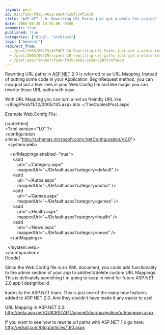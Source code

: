 ```yaml
---
layout: post
id: 927cf266-f035-4661-9a54-c28fc34f5ec9
title: "ASP.NET 2.0: Rewriting URL Paths just got a whole lot easier"
date: 2005-06-29 14:43:00 -0500
comments: true
published: true
categories: ["blog", "archives"]
tags: ["General"]
redirect_from: 
  - /post/2005/06/29/ASPNET-20-Rewriting-URL-Paths-just-got-a-whole-lot-easier
  - /post/2005/06/29/aspnet-20-rewriting-url-paths-just-got-a-whole-lot-easier
  - /post.aspx?id=927cf266-f035-4661-9a54-c28fc34f5ec9
---
```

<!-- more -->
<p>
Rewriting URL paths in <a href="http://asp.net" target="_blank" title="ASP.NET">ASP.NET</a> 2.0 is referred to as URL Mapping. Instead of putting some code in your Application_BeginRequest method, you can now just put a few lines in your Web.Config file and like magic you can rewrite those URL paths with ease.
</p>
<p>
With URL Mapping you can turn a not so freindly URL like ~/Blog/Post/11/12/2005/145.aspx into ~/TheCoolestPost.aspx
</p>
<p>
Example Web.Config File:
</p>
<p>
[code:html]<br />
&lt;?xml version=&quot;1.0&quot; ?&gt;<br />
&lt;configuration xmlns=&quot;<a href="http://schemas.microsoft.com/.NetConfiguration/v2.0">http://schemas.microsoft.com/.NetConfiguration/v2.0</a>&quot;&gt;<br />
&nbsp; &lt;system.web&gt;
</p>
<p>
&nbsp;&nbsp;&nbsp; &lt;urlMappings enabled=&quot;true&quot;&gt;<br />
&nbsp;&nbsp;&nbsp;&nbsp;&nbsp; &lt;add<br />
&nbsp;&nbsp;&nbsp;&nbsp;&nbsp;&nbsp;&nbsp;&nbsp;&nbsp; url=&quot;~/Category.aspx&quot;<br />
&nbsp;&nbsp;&nbsp;&nbsp;&nbsp;&nbsp;&nbsp;&nbsp;&nbsp; mappedUrl=&quot;~/Default.aspx?category=default&quot; /&gt;<br />
&nbsp;&nbsp;&nbsp;&nbsp;&nbsp; &lt;add<br />
&nbsp;&nbsp;&nbsp;&nbsp;&nbsp;&nbsp;&nbsp;&nbsp;&nbsp; url=&quot;~/Autos.aspx&quot;<br />
&nbsp;&nbsp;&nbsp;&nbsp;&nbsp;&nbsp;&nbsp;&nbsp;&nbsp; mappedUrl=&quot;~/Default.aspx?category=autos&quot; /&gt;<br />
&nbsp;&nbsp;&nbsp;&nbsp;&nbsp; &lt;add<br />
&nbsp;&nbsp;&nbsp;&nbsp;&nbsp;&nbsp;&nbsp;&nbsp;&nbsp; url=&quot;~/Games.aspx&quot;<br />
&nbsp;&nbsp;&nbsp;&nbsp;&nbsp;&nbsp;&nbsp;&nbsp;&nbsp; mappedUrl=&quot;~/Default.aspx?category=games&quot; /&gt;<br />
&nbsp;&nbsp;&nbsp;&nbsp;&nbsp; &lt;add<br />
&nbsp;&nbsp;&nbsp;&nbsp;&nbsp;&nbsp;&nbsp;&nbsp;&nbsp; url=&quot;~/Health.aspx&quot;<br />
&nbsp;&nbsp;&nbsp;&nbsp;&nbsp;&nbsp;&nbsp;&nbsp;&nbsp; mappedUrl=&quot;~/Default.aspx?category=health&quot; /&gt;<br />
&nbsp;&nbsp;&nbsp;&nbsp;&nbsp; &lt;add<br />
&nbsp;&nbsp;&nbsp;&nbsp;&nbsp;&nbsp;&nbsp;&nbsp;&nbsp; url=&quot;~/News.aspx&quot;<br />
&nbsp;&nbsp;&nbsp;&nbsp;&nbsp;&nbsp;&nbsp;&nbsp;&nbsp; mappedUrl=&quot;~/Default.aspx?category=news&quot; /&gt;<br />
&nbsp;&nbsp;&nbsp; &lt;/urlMappings&gt;
</p>
<p>
&nbsp; &lt;/system.web&gt;<br />
&lt;/configuration&gt;<br />
[/code]
</p>
<p>
Since the Web.Config file is an XML document, you could add functionality to the admin section of your app to add/edit/delete custom URL Mappings. This is definately something I&#39;m going to keep in mind for future ASP.NET 2.0 app I design/build.
</p>
<p>
kudos to the ASP.NET team. This is just one of the many new features added to ASP.NET 2.0. And they couldn&#39;t have made it any easier to use!
</p>
<p>
URL Mapping in ASP.NET 2.0: <a href="http://beta.asp.net/QUICKSTART/aspnet/doc/navigation/urlmapping.aspx">http://beta.asp.net/QUICKSTART/aspnet/doc/navigation/urlmapping.aspx</a>
</p>
<p>
If you want to see how to rewrite url paths with ASP.NET 1.x go here: <a href="http://edsid.com/blog/articles/160.aspx">http://edsid.com/blog/articles/160.aspx</a>
</p>

